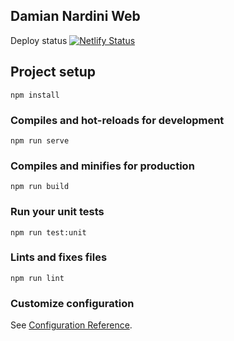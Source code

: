## Damian Nardini Web

Deploy status
[![Netlify Status](https://api.netlify.com/api/v1/badges/61c0ab70-792e-4dba-b1d2-6f5fb24c5221/deploy-status)](https://app.netlify.com/sites/damiannardini/deploys)


## Project setup
```
npm install
```

### Compiles and hot-reloads for development
```
npm run serve
```

### Compiles and minifies for production
```
npm run build
```

### Run your unit tests
```
npm run test:unit
```

### Lints and fixes files
```
npm run lint
```

### Customize configuration
See [Configuration Reference](https://cli.vuejs.org/config/).

